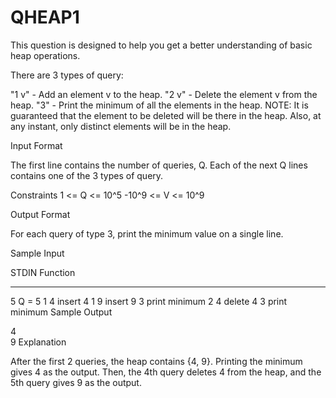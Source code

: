 # QHEAP1

This question is designed to help you get a better understanding of basic heap operations.

There are 3 types of query:

"1 v" - Add an element v to the heap.
"2 v" - Delete the element v from the heap.
"3" - Print the minimum of all the elements in the heap.
NOTE: It is guaranteed that the element to be deleted will be there in the heap. Also, at any instant, only distinct elements will be in the heap.

Input Format

The first line contains the number of queries, Q.
Each of the next Q lines contains one of the 3 types of query.

Constraints
1 <= Q <= 10^5
-10^9 <= V <= 10^9

Output Format

For each query of type 3, print the minimum value on a single line.

Sample Input

STDIN       Function
-----       --------
5           Q = 5
1 4         insert 4
1 9         insert 9
3           print minimum
2 4         delete 4
3           print minimum
Sample Output

4  
9 
Explanation

After the first 2 queries, the heap contains {4, 9}. Printing the minimum gives 4 as the output. Then, the 4th query deletes 4 from the heap, and the 5th query gives 9 as the output.